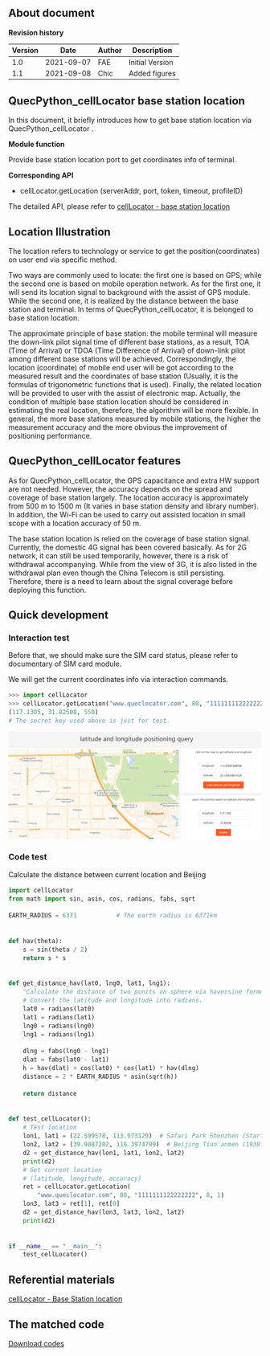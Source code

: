 ## About document

**Revision history**

| Version | Date       | Author | Description     |
| ------- | ---------- | ------ | --------------- |
| 1.0     | 2021-09-07 | FAE    | Initial Version |
| 1.1     | 2021-09-08 | Chic   | Added figures   |



## QuecPython_cellLocator base station location

In this document, it briefly introduces how to get base station location via QuecPython_cellLocator .

**Module function**

Provide base station location port to get coordinates info of terminal.

**Corresponding API** 

- cellLocator.getLocation (serverAddr, port, token, timeout, profileID)

The detailed API, please refer to [cellLocator - base station location](https://python.quectel.com/wiki/#/zh-cn/api/QuecPythonClasslib?id=celllocator-基站定位)

## Location Illustration

The location refers to technology or service to get the position(coordinates) on user end via specific method. 

Two ways are commonly used to locate: the first one is based on GPS;  while the second one is based on mobile operation network. As for the first one, it will send its location signal to background with the assist of GPS module. While the second one, it is realized by the distance between the base station and terminal. In terms of QuecPython_cellLocator, it is belonged to base station location. 

The approximate principle of base station: the mobile terminal will measure the down-link pilot signal time of different base stations, as a result, TOA (Time of Arrival) or TDOA (Time Difference of Arrival) of down-link pilot among different base stations will be achieved. Correspondingly, the location (coordinate) of mobile end user will be got according to the measured result  and the coordinates of base station (Usually, it is the formulas of trigonometric functions that is used). Finally, the related location will be provided to user with the assist of electronic map. Actually, the condition of multiple base station location should be considered in estimating the real location, therefore, the algorithm will be more flexible. In general, the more base stations measured by mobile stations, the higher the measurement accuracy and the more obvious the improvement of positioning performance.

## QuecPython_cellLocator features

As for QuecPython_cellLocator, the GPS capacitance and extra HW support are not needed. However, the accuracy depends on the spread and coverage of base station largely. The location accuracy is approximately from 500 m to 1500 m (It varies in base station density and library number). In addition, the Wi-Fi can be used to carry out assisted location in small scope with a  location accuracy of 50 m.  

The base station location is relied on the coverage of base station signal. Currently, the domestic 4G signal has been covered basically. As for 2G network, it can still be used temporarily, however, there is a risk of withdrawal accompanying. While from the view of 3G, it is also listed in the withdrawal plan even though the China Telecom is still persisting. Therefore, there is a need to learn about the signal coverage before deploying this function. 

##  Quick development

### Interaction test

Before that, we should make sure the SIM card status, please refer to documentary of SIM card module. 

We will get the current coordinates info via interaction commands. 

```python
>>> import cellLocator
>>> cellLocator.getLocation("www.queclocator.com", 80, "1111111122222222", 8, 1)
(117.1305, 31.82508, 550)
# The secret key used above is just for test. 
```

![image-20210908140227016](media\image-20210908140227016.png)



### Code test

Calculate the distance between current location and Beijing

```python
import cellLocator
from math import sin, asin, cos, radians, fabs, sqrt

EARTH_RADIUS = 6371           # The earth radius is 6371km


def hav(theta):
    s = sin(theta / 2)
    return s * s


def get_distance_hav(lat0, lng0, lat1, lng1):
    "Calculate the distance of two ponits on sphere via haversine formula" 
    # Convert the latitude and longitude into radians.
    lat0 = radians(lat0)
    lat1 = radians(lat1)
    lng0 = radians(lng0)
    lng1 = radians(lng1)

    dlng = fabs(lng0 - lng1)
    dlat = fabs(lat0 - lat1)
    h = hav(dlat) + cos(lat0) * cos(lat1) * hav(dlng)
    distance = 2 * EARTH_RADIUS * asin(sqrt(h))

    return distance


def test_cellLocator():
    # Test location 
    lon1, lat1 = (22.599578, 113.973129)  # Safari Park Shenzhen (Starting ponit)
    lon2, lat2 = (39.9087202, 116.3974799)  # Beijing Tian'anmen (1938.4KM)
    d2 = get_distance_hav(lon1, lat1, lon2, lat2)
    print(d2)
    # Get current location
    # (latitude, longitude, accuracy)
    ret = cellLocator.getLocation(
        "www.queclocator.com", 80, "1111111122222222", 8, 1)
    lon3, lat3 = ret[1], ret[0]
    d2 = get_distance_hav(lon3, lat3, lon2, lat2)
    print(d2)


if __name__ == "__main__":
    test_cellLocator()

```



## Referential materials 

[cellLocator - Base Station location](https://python.quectel.com/wiki/#/zh-cn/api/QuecPythonClasslib?id=celllocator-基站定位)

## The matched code

<!-- * [Download codes](code/cellLocator_base.py) -->
 <a href="code/cellLocator_base.py" target="_blank">Download codes</a>

